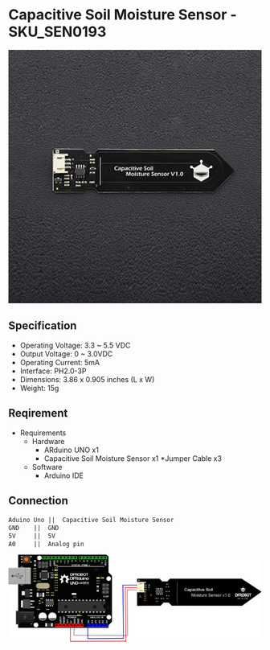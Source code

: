 # Capacitive Soil Moisture Sensor - SKU_SEN0193
![](SEN0193.jpg)

## Specification

* Operating Voltage: 3.3 ~ 5.5 VDC
* Output Voltage: 0 ~ 3.0VDC
* Operating Current: 5mA
* Interface: PH2.0-3P
* Dimensions: 3.86 x 0.905 inches (L x W)
* Weight: 15g

## Reqirement
* Requirements
  * Hardware
    * ARduino UNO x1
    * Capacitive Soil Moisture Sensor x1
    *Jumper Cable x3
  * Software
    * Arduino IDE 

## Connection
```
Aduino Uno ||  Capacitive Soil Moisture Sensor
GND	   ||  GND 
5V	   ||  5V
A0	   ||  Analog pin 
```

![Schematicxx](SEN0193-line.png)

